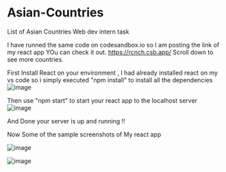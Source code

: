 # Asian-Countries
List of Asian Countries 
Web dev intern task

I have runned the same code on codesandbox.io so I am posting the link of my react app YOu can check it out.
https://rcnch.csb.app/
Scroll down to see more countries.
 
 
First Install React on your environment , I had already installed react on my vs code so i simply executed "npm install" to install all the dependencies
![image](https://user-images.githubusercontent.com/68774082/128550456-8e1754c6-5ecd-4885-aa65-3d138d168dea.png)



Then use "npm start" to start your react app to the localhost server
![image](https://user-images.githubusercontent.com/68774082/128550581-f0fe8fda-4365-4b64-a68b-4249cb91a19f.png)



And Done your server is up and running !!



Now Some of the sample screenshots of My react app


![image](https://user-images.githubusercontent.com/68774082/128551034-760da488-8830-427a-a088-dfe3892abd50.png)


![image](https://user-images.githubusercontent.com/68774082/128551058-ce6833f9-50c9-4c9f-8469-bd3c46c1f890.png)
